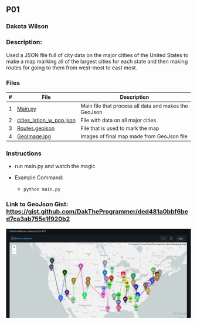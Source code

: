 ## P01
### Dakota Wilson
### Description:

Used a JSON file full of city data on the major citties of the United States to make a map marking all of the largest cities for each state and then making routes for going to them from west-most to east most.

### Files

|   #   | File                                                                                                                                | Description                                                 |
| :---: | ----------------------------------------------------------------------------------------------------------------------------------- | ----------------------------------------------------------- |
|   1   | [Main.py](https://github.com/DakTheProgrammer/4553-Spatial-DS/blob/main/Assignments/P01/Main.py)                                    | Main file that process all data and makes the GeoJson       |
|   2   | [cities_latlon_w_pop.json](https://github.com/DakTheProgrammer/4553-Spatial-DS/blob/main/Assignments/P01/cities_latlon_w_pop.json)  | File with data on all major cities                          |
|   3   | [Routes.geojson](https://github.com/DakTheProgrammer/4553-Spatial-DS/blob/main/Assignments/P01/Routes.geojson)                      | File that is used to mark the map                           |
|   4   | [GeoImage.jpg](https://github.com/DakTheProgrammer/4553-Spatial-DS/blob/main/Assignments/P01/GeoImage.jpg)                          | Images of final map made from GeoJson file                  |

### Instructions

- run main.py and watch the magic

- Example Command:
    - `python main.py`

### Link to GeoJson Gist: https://gist.github.com/DakTheProgrammer/ded481a0bbf6bed7ca3ab755e1f920b2

<img src="GeoImage.jpg" width="1000">

